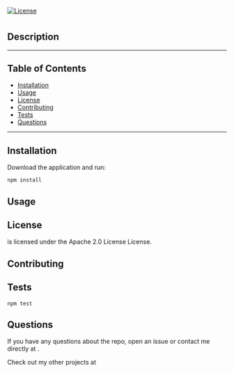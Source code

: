 
[![License](https://img.shields.io/badge/License-Apache%202.0-blue.svg)](https://opensource.org/licenses/Apache-2.0)

# 

## Description



---

## Table of Contents

* [Installation](#installation)
* [Usage](#usage)
* [License](#license)
* [Contributing](#contributing)
* [Tests](#tests)
* [Questions](#questions)

---

## Installation

Download the application and run:

```
npm install
```

## Usage



## License

 is licensed under the Apache 2.0 License License.

## Contributing



## Tests

```
npm test
```

## Questions

If you have any questions about the repo, open an issue or contact me directly at [](mailto:). 



Check out my other projects at [](https://github.com/)

